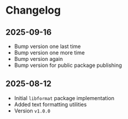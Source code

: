 # Changelog

## 2025-09-16

- Bump version one last time
- Bump version one more time
- Bump version again
- Bump version for public package publishing

## 2025-08-12

- Initial `libformat` package implementation
- Added text formatting utilities
- Version `v1.0.0`
